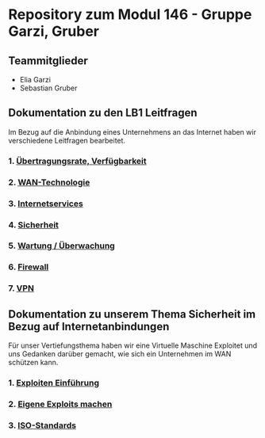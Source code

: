 # Repository zum Modul 146 - Gruppe Garzi, Gruber

## **Teammitglieder**
- Elia Garzi
- Sebastian Gruber



## **Dokumentation zu den LB1 Leitfragen**

Im Bezug auf die Anbindung eines Unternehmens an das Internet haben wir verschiedene Leitfragen bearbeitet. 


### **1. <a href="https://github.com/eliagarzi/m146-gruebigarzi/blob/main/LB1/1%20%C3%9Cbertragungsrate%2C%20Verf%C3%BCgbarkeit/readme.md" target="_blank">Übertragungsrate, Verfügbarkeit</a>**

### **2. <a target="_blank" href="https://github.com/eliagarzi/m146-gruebigarzi/blob/main/LB1/2%20WAN-Technologie/readme.md">WAN-Technologie</a>**

### **3. <a  target="_blank" href="https://github.com/eliagarzi/m146-gruebigarzi/blob/main/LB1/3%20Internetservices/readme.md">Internetservices</a>**

### **4. <a target="_blank" href="https://github.com/eliagarzi/m146-gruebigarzi/blob/main/LB1/4.%20Sicherheit/readme.md">Sicherheit</a>**

### **5. <a target="_blank" href="https://github.com/eliagarzi/m146-gruebigarzi/blob/main/LB1/5%20Wartung%20-%20%C3%9Cberwachung/readme.md">Wartung / Überwachung</a>**

### **6. <a target="_blank" href="https://github.com/eliagarzi/m146-gruebigarzi/blob/main/LB1/6%20Firewall/readme.md">Firewall</a>**

### **7. <a target="_blank" href="https://github.com/eliagarzi/m146-gruebigarzi/blob/main/LB1/7%20VPN/readme.md">VPN</a>**



## **Dokumentation zu unserem Thema Sicherheit im Bezug auf Internetanbindungen**

Für unser Vertiefungsthema haben wir eine Virtuelle Maschine Exploitet und uns Gedanken darüber gemacht, wie sich ein Unternehmen im WAN schützen kann. 

### **1. <a target="_blank" href="https://github.com/eliagarzi/m146-gruebigarzi/blob/main/Exploiten/Einf%C3%BChrung.md">Exploiten Einführung</a>**

### **2. <a target="_blank" href="https://github.com/eliagarzi/m146-gruebigarzi/blob/main/Exploiten/Exploit.md">Eigene Exploits machen</a>**

### **3. <a target="_blank" href="https://github.com/eliagarzi/m146-gruebigarzi/blob/main/Exploiten/ISO.md">ISO-Standards</a>**





